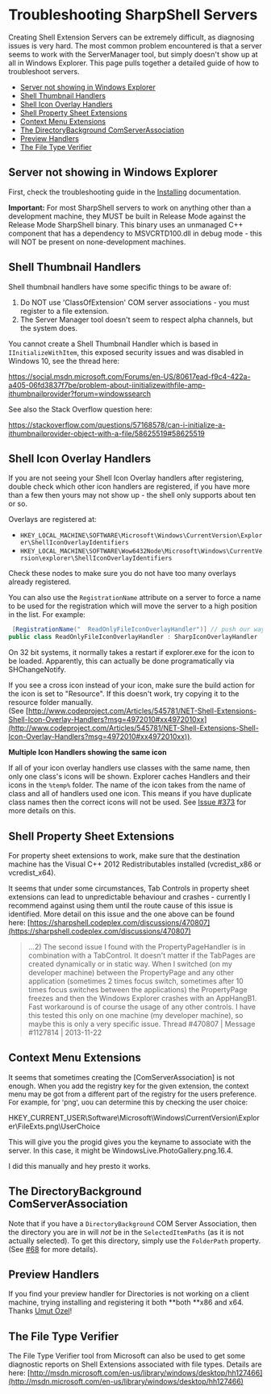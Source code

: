 # Troubleshooting SharpShell Servers

Creating Shell Extension Servers can be extremely difficult, as diagnosing issues is very hard. The most common problem encountered is that a server seems to work with the ServerManager tool, but simply doesn't show up at all in Windows Explorer. This page pulls together a detailed guide of how to troubleshoot servers.

<!-- vim-markdown-toc GFM -->

* [Server not showing in Windows Explorer](#server-not-showing-in-windows-explorer)
* [Shell Thumbnail Handlers](#shell-thumbnail-handlers)
* [Shell Icon Overlay Handlers](#shell-icon-overlay-handlers)
* [Shell Property Sheet Extensions](#shell-property-sheet-extensions)
* [Context Menu Extensions](#context-menu-extensions)
* [The DirectoryBackground ComServerAssociation](#the-directorybackground-comserverassociation)
* [Preview Handlers](#preview-handlers)
* [The File Type Verifier](#the-file-type-verifier)

<!-- vim-markdown-toc -->

## Server not showing in Windows Explorer

First, check the troubleshooting guide in the [Installing](./installing/installing.md) documentation.

**Important:** For most SharpShell servers to work on anything other than a development machine, they MUST be built in Release Mode against the Release Mode SharpShell binary. This binary uses an unmanaged C++ component that has a dependency to MSVCRTD100.dll in debug mode - this will NOT be present on none-development machines.

## Shell Thumbnail Handlers

Shell thumbnail handlers have some specific things to be aware of:

1.  Do NOT use 'ClassOfExtension' COM server associations - you must register to a file extension.
2.  The Server Manager tool doesn't seem to respect alpha channels, but the system does.

You cannot create a Shell Thumbnail Handler which is based in `IInitializeWithItem`, this exposed security issues and was disabled in Windows 10, see the thread here:

https://social.msdn.microsoft.com/Forums/en-US/80617ead-f9c4-422a-a405-06fd3837f7be/problem-about-iinitializewithfile-amp-ithumbnailprovider?forum=windowssearch

See also the Stack Overflow question here:

https://stackoverflow.com/questions/57168578/can-i-initialize-a-ithumbnailprovider-object-with-a-file/58625519#58625519

## Shell Icon Overlay Handlers

If you are not seeing your Shell Icon Overlay handlers after registering, double check which other icon handlers are registered, if you have more than a few then yours may not show up - the shell only supports about ten or so.

Overlays are registered at:

- `HKEY_LOCAL_MACHINE\SOFTWARE\Microsoft\Windows\CurrentVersion\Explorer\ShellIconOverlayIdentifiers`
- `HKEY_LOCAL_MACHINE\SOFTWARE\Wow6432Node\Microsoft\Windows\CurrentVersion\explorer\ShellIconOverlayIdentifiers`

Check these nodes to make sure you do not have too many overlays already registered.

You can also use the `RegistrationName` attribute on a server to force a name to be used for the registration which will move the server to a high position in the list. For example:

```csharp
 [RegistrationName("  ReadOnlyFileIconOverlayHandler")] // push our way up the list by putting spaces in the name...
public class ReadOnlyFileIconOverlayHandler : SharpIconOverlayHandler
```

On 32 bit systems, it normally takes a restart if explorer.exe for the icon to be loaded. Apparently, this can actually be done programatically via SHChangeNotify.

If you see a cross icon instead of your icon, make sure the build action for the icon is set to "Resource". If this doesn't work, try copying it to the resource folder manually. (See [http://www.codeproject.com/Articles/545781/NET-Shell-Extensions-Shell-Icon-Overlay-Handlers?msg=4972010#xx4972010xx](http://www.codeproject.com/Articles/545781/NET-Shell-Extensions-Shell-Icon-Overlay-Handlers?msg=4972010#xx4972010xx)).

**Multiple Icon Handlers showing the same icon**

If all of your icon overlay handlers use classes with the same name, then only one class's icons will be shown. Explorer caches Handlers and their icons in the `%temp%` folder. The name of the icon takes from the name of class and all of handlers used one icon. This means if you have duplicate class names then the correct icons will not be used. See [Issue #373](https://github.com/dwmkerr/sharpshell/issues/373) for more details on this.

## Shell Property Sheet Extensions

For property sheet extensions to work, make sure that the destination machine has the Visual C++ 2012 Redistributables installed (vcredist_x86 or vcredist_x64).

It seems that under some circumstances, Tab Controls in property sheet extensions can lead to unpredictable behaviour and crashes - currently I recommend against using them until the route cause of this issue is identified. More detail on this issue and the one above can be found here: [https://sharpshell.codeplex.com/discussions/470807](https://sharpshell.codeplex.com/discussions/470807)

>...2) The second issue I found with the PropertyPageHandler is in combination with a TabControl. It doesn't matter if the TabPages are created dynamically or in static way. 
When I switched (on my developer machine) between the PropertyPage and any other application (sometimes 2 times focus switch, sometimes after 10 times focus switches between the applications) the PropertyPage freezes and then the Windows Explorer crashes with an AppHangB1. Fast workaround is of course the usage of any other controls. I have this tested this only on one machine (my developer machine), so maybe this is only a very specific issue. 
Thread #470807 | Message #1127814 | 2013-11-22

## Context Menu Extensions

It seems that sometimes creating the [ComServerAssociation] is not enough. <span style="font-size:10pt">When you add the registry key for the given extension, the context menu may be got from a different part of the registry for the users preference. For example, for 'png', u</span><span style="font-size:10pt">ou can determine this by checking the user choice:</span>

HKEY_CURRENT_USER\Software\Microsoft\Windows\CurrentVersion\Explorer\FileExts.png\UserChoice   

This will give you the progid gives you the keyname to associate with the server. In this case, it might be WindowsLive.PhotoGallery.png.16.4.  

I did this manually and hey presto it works.

## The DirectoryBackground ComServerAssociation

Note that if you have a `DirectoryBackground` COM Server Association, then the directory you are in will *not* be in the `SelectedItemPaths` (as it is not actually selected). To get this directory, simply use the `FolderPath` property. (See [#68](https://github.com/dwmkerr/sharpshell/issues/68#issuecomment-442073262) for more details).

## Preview Handlers

If you find your preview handler for Directories is not working on a client machine, trying installing and registering it both **both **x86 and x64\. Thanks [Umut Ozel](https://github.com/umutozel)!

## The File Type Verifier

The File Type Verifier tool from Microsoft can also be used to get some diagnostic reports on Shell Extensions associated with file types. Details are here: [http://msdn.microsoft.com/en-us/library/windows/desktop/hh127466](http://msdn.microsoft.com/en-us/library/windows/desktop/hh127466)
